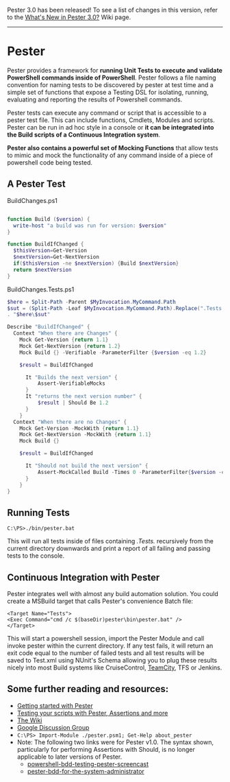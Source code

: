 Pester 3.0 has been released!  To see a list of changes in this version, refer to the [What's New in Pester 3.0?](https://github.com/pester/Pester/wiki/What's-New-in-Pester-3.0%3F) Wiki page.

---

Pester
=======
Pester provides a framework for **running Unit Tests to execute and validate PowerShell commands inside of PowerShell**. Pester follows a file naming convention for naming tests to be discovered by pester at test time and a simple set of functions that expose a Testing DSL for isolating, running, evaluating and reporting the results of Powershell commands.

Pester tests can execute any command or script that is accessible to a pester test file. This can include functions, Cmdlets, Modules and scripts. Pester can be run in ad hoc style in a console or **it can be integrated into the Build scripts of a Continuous Integration system**.

**Pester also contains a powerful set of Mocking Functions** that allow tests to mimic and mock the functionality of any command inside of a piece of powershell code being tested.

A Pester Test
-------------
BuildChanges.ps1

```powershell

function Build ($version) {
  write-host "a build was run for version: $version"
}

function BuildIfChanged {
  $thisVersion=Get-Version
  $nextVersion=Get-NextVersion
  if($thisVersion -ne $nextVersion) {Build $nextVersion}
  return $nextVersion
}
```

BuildChanges.Tests.ps1

```powershell
$here = Split-Path -Parent $MyInvocation.MyCommand.Path
$sut = (Split-Path -Leaf $MyInvocation.MyCommand.Path).Replace(".Tests.", ".")
. "$here\$sut"

Describe "BuildIfChanged" {
  Context "When there are Changes" {
    Mock Get-Version {return 1.1}
    Mock Get-NextVersion {return 1.2}
    Mock Build {} -Verifiable -ParameterFilter {$version -eq 1.2}

    $result = BuildIfChanged

      It "Builds the next version" {
          Assert-VerifiableMocks
      }
      It "returns the next version number" {
          $result | Should Be 1.2
      }
    }
  Context "When there are no Changes" {
    Mock Get-Version -MockWith {return 1.1}
    Mock Get-NextVersion -MockWith {return 1.1}
    Mock Build {}

    $result = BuildIfChanged

      It "Should not build the next version" {
          Assert-MockCalled Build -Times 0 -ParameterFilter{$version -eq 1.1}
      }
    }
}
```

Running Tests
-------------
    C:\PS>./bin/pester.bat

This will run all tests inside of files containing *.Tests.* recursively from the current directory downwards and print a report of all failing and passing tests to the console.

Continuous Integration with Pester
-----------------------------------

Pester integrates well with almost any build automation solution. You could create a MSBuild target that calls Pester's convenience Batch file:

    <Target Name="Tests">
    <Exec Command="cmd /c $(baseDir)pester\bin\pester.bat" />
    </Target>

This will start a powershell session, import the Pester Module and call invoke pester within the current directory. If any test fails, it will return an exit code equal to the number of failed tests and all test 	results will be saved to Test.xml using NUnit's Schema allowing you to plug these results nicely into most Build systems like CruiseControl, [TeamCity](https://github.com/pester/Pester/wiki/Showing-Test-Results-in-TeamCity), TFS or Jenkins.

Some further reading and resources:
-----------------------------------
* [Getting started with Pester](http://www.powershellmagazine.com/2014/03/12/get-started-with-pester-powershell-unit-testing-framework/)
* [Testing your scripts with Pester, Assertions and more](http://www.powershellmagazine.com/2014/03/27/testing-your-powershell-scripts-with-pester-assertions-and-more/)
* [The Wiki](https://github.com/pester/Pester/wiki)
* [Google Discussion Group](https://groups.google.com/forum/?fromgroups#!forum/pester)
* `C:\PS> Import-Module ./pester.psm1; Get-Help about_pester`
* Note: The following two links were for Pester v1.0.  The syntax shown, particularly for performing Assertions with Should, is no longer applicable to later versions of Pester.
    * [powershell-bdd-testing-pester-screencast](http://scottmuc.com/blog/development/powershell-bdd-testing-pester-screencast/)
    * [pester-bdd-for-the-system-administrator](http://scottmuc.com/blog/development/pester-bdd-for-the-system-administrator/)
